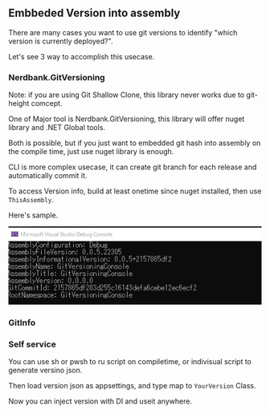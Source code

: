 ## Embbeded Version into assembly

There are many cases you want to use git versions to identify "which version is currently deployed?".

Let's see 3 way to accomplish this usecase.

### Nerdbank.GitVersioning

Note: if you are using Git Shallow Clone, this library never works due to git-height comcept.

One of Major tool is Nerdbank.GitVersioning, this library will offer nuget library and .NET Global tools.

Both is possible, but if you just want to embedded git hash into assembly on the compile time, just use nuget library is enough.

CLI is more complex usecase, it can create git branch for each release and automatically commit it.

To access Version info, build at least onetime since nuget installed, then use `ThisAssembly`.

Here's sample.

![](docs/NerdbankGitVersioning.png)

### GitInfo

### Self service

You can use sh or pwsh to ru script on compiletime, or indivisual script to generate versino json.

Then load version json as appsettings, and type map to `YourVersion` Class.

Now you can inject version with DI and useit anywhere.